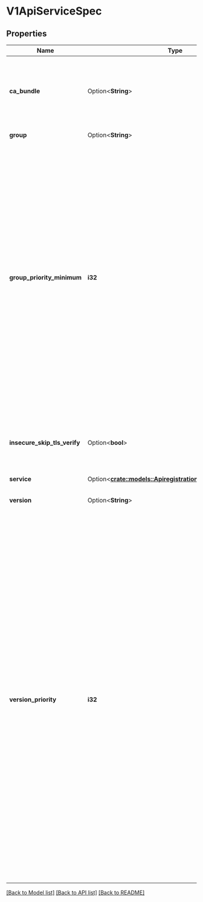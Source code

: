 # V1ApiServiceSpec

## Properties

Name | Type | Description | Notes
------------ | ------------- | ------------- | -------------
**ca_bundle** | Option<**String**> | CABundle is a PEM encoded CA bundle which will be used to validate an API server's serving certificate. If unspecified, system trust roots on the apiserver are used. | [optional]
**group** | Option<**String**> | Group is the API group name this server hosts | [optional]
**group_priority_minimum** | **i32** | GroupPriorityMininum is the priority this group should have at least. Higher priority means that the group is preferred by clients over lower priority ones. Note that other versions of this group might specify even higher GroupPriorityMininum values such that the whole group gets a higher priority. The primary sort is based on GroupPriorityMinimum, ordered highest number to lowest (20 before 10). The secondary sort is based on the alphabetical comparison of the name of the object.  (v1.bar before v1.foo) We'd recommend something like: *.k8s.io (except extensions) at 18000 and PaaSes (OpenShift, Deis) are recommended to be in the 2000s | 
**insecure_skip_tls_verify** | Option<**bool**> | InsecureSkipTLSVerify disables TLS certificate verification when communicating with this server. This is strongly discouraged.  You should use the CABundle instead. | [optional]
**service** | Option<[**crate::models::ApiregistrationV1ServiceReference**](apiregistration.v1.ServiceReference.md)> |  | [optional]
**version** | Option<**String**> | Version is the API version this server hosts.  For example, \"v1\" | [optional]
**version_priority** | **i32** | VersionPriority controls the ordering of this API version inside of its group.  Must be greater than zero. The primary sort is based on VersionPriority, ordered highest to lowest (20 before 10). Since it's inside of a group, the number can be small, probably in the 10s. In case of equal version priorities, the version string will be used to compute the order inside a group. If the version string is \"kube-like\", it will sort above non \"kube-like\" version strings, which are ordered lexicographically. \"Kube-like\" versions start with a \"v\", then are followed by a number (the major version), then optionally the string \"alpha\" or \"beta\" and another number (the minor version). These are sorted first by GA > beta > alpha (where GA is a version with no suffix such as beta or alpha), and then by comparing major version, then minor version. An example sorted list of versions: v10, v2, v1, v11beta2, v10beta3, v3beta1, v12alpha1, v11alpha2, foo1, foo10. | 

[[Back to Model list]](../README.md#documentation-for-models) [[Back to API list]](../README.md#documentation-for-api-endpoints) [[Back to README]](../README.md)


